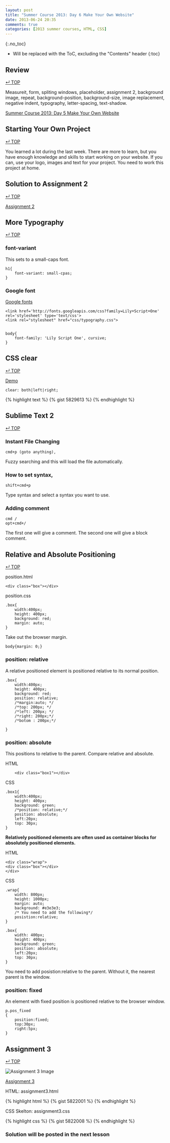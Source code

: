 ```yaml
---
layout: post
title: "Summer Course 2013: Day 6 Make Your Own Website"
date: 2013-06-24 20:35
comments: true
categories: [2013 summer courses, HTML, CSS]
---
```


<!-- more -->

{:.no_toc}

* Will be replaced with the ToC, excluding the "Contents" header
{:toc}

## Review
[&#8629; TOP](#markdown-toc)

Measureit, form, spliting windows, placeholder, assignment 2, background image, repeat, background-position, background-size, image replacement, negative indent, typography, letter-spacing, text-shadow.

[Summer Course 2013: Day 5 Make Your Own Website](http://shinokada.github.io/blog/2013/06/21/day-5-make-your-own-website/)



## Starting Your Own Project
[&#8629; TOP](#markdown-toc)

You learned a lot during the last week. There are more to learn, but you have enough knowledge and skills to start working on your website. If you can, use your logo, images and text for your project. You need to work this project at home. 



## Solution to Assignment 2
[&#8629; TOP](#markdown-toc)

[Assignment 2](http://sokada.site44.com/assignment2.html)



## More Typography
[&#8629; TOP](#markdown-toc)

### font-variant
This sets to a small-caps font.

	h1{
		font-variant: small-cpas;
	}

### Google font

[Google fonts](http://www.google.com/fonts/)

	<link href='http://fonts.googleapis.com/css?family=Lily+Script+One' rel='stylesheet' type='text/css'>
	<link rel="stylesheet" href="css/typography.css">


	body{
	 	font-family: 'Lily Script One', cursive;
	}



## CSS clear
[&#8629; TOP](#markdown-toc)

[Demo](http://sokada.site44.com/clear.html)

	clear: both|left|right;


{% highlight text %}
{% gist 5829613 %}
{% endhighlight %}


## Sublime Text 2 
[&#8629; TOP](#markdown-toc)

### Instant File Changing

	cmd+p (goto anything), 

Fuzzy searching and this will load the file automatically.

### How to set syntax,

	shift+cmd+p 

Type syntax and select a syntax you want to use.

### Adding comment

	cmd / 
	opt+cmd+/

The first one will give a comment. The second one will give a block comment.



## Relative and Absolute Positioning
[&#8629; TOP](#markdown-toc)

position.html

	<div class="box"></div>

position.css
	
	.box{
		width:400px;
		height: 400px;
		background: red;
		margin: auto;	
	}

Take out the browser margin.

	body{margin: 0;}

### position: relative

A relative positioned element is positioned relative to its normal position.

	.box{
		width:400px;
		height: 400px;
		background: red;
		position: relative;
		/*margin:auto; */
		/*top: 200px; */
		/*left: 200px; */
		/*right: 200px;*/
		/*botom : 200px;*/
	
	}



### position: absolute

This positions to relative to the parent. Compare relative and absolute.

HTML

		<div class="box1"></div>

CSS

	.box1{
		width:400px;
		height: 400px;
		background: green;
		/*position: relative;*/
		position: absolute;
		left:20px;
		top: 30px;
	}

**Relatively positioned elements are often used as container blocks for absolutely positioned elements.**

HTML

	<div class="wrap">
	<div class="box"></div>
	</div>

CSS

	.wrap{
		width: 800px;
		height: 1000px;
		margin: auto;
		background: #e3e3e3;
		/* You need to add the following*/
		posistion:relative;
	}
	
	.box{
		width: 400px;
		height: 400px;
		background: green;
		position: absolute;
		left:20px;
		top: 30px;
	}

You need to add posistion:relative to the parent. Without it, the nearest parent is the window.



### position: fixed

An element with fixed position is positioned relative to the browser window.

	p.pos_fixed
	{
		position:fixed;
		top:30px;
		right:5px;
	}


## Assignment 3
[&#8629; TOP](#markdown-toc)


![Assignment 3 Image](http://sokada.site44.com/img/assignment3.png)	

[Assignment 3](http://sokada.site44.com/img/assignment3.png)

HTML: assignment3.html

{% highlight html %}
{% gist 5822001 %}
{% endhighlight %}

CSS Skelton: assignment3.css

{% highlight css %}
{% gist 5822008 %}
{% endhighlight %}


### Solution will be posted in the next lesson


